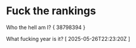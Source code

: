 # Fuck the rankings

Who the hell am I?
{ 38798394 }

What fucking year is it?
[ 2025-05-26T22:23:20Z ]
